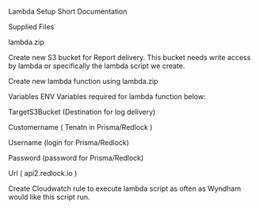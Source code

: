 Lambda Setup Short Documentation

Supplied Files

lambda.zip



Create new S3 bucket for Report delivery. This bucket needs write access by lambda or specifically the lambda script we create.

Create new lambda function using lambda.zip

Variables ENV Variables required for lambda function below:

TargetS3Bucket    (Destination for log delivery)

Customername  ( Tenatn in Prisma/Redlock )

Username  (login for Prisma/Redlock)

Password  (password for Prisma/Redlock)

Url    ( api2.redlock.io )



Create Cloudwatch rule to execute lambda script as often as Wyndham would like this script run.

